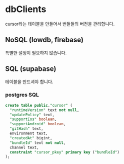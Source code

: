 # dbClients

cursor라는 테이블을 만들어서 번들들의 버전을 관리합니다.

## NoSQL (lowdb, firebase)

특별한 설정이 필요하지 않습니다.

## SQL (supabase)

테이블을 만드셔야 합니다.

### postgres SQL

```sql
create table public."cursor" (
  "runtimeVersion" text not null,
  "updatePolicy" text,
  "supportIos" boolean,
  "supportAndroid" boolean,
  "gitHash" text,
  environment text,
  "createdAt" bigint,
  "bundleId" text not null,
  channel text,
  constraint "cursor_pkey" primary key ("bundleId")
);

```